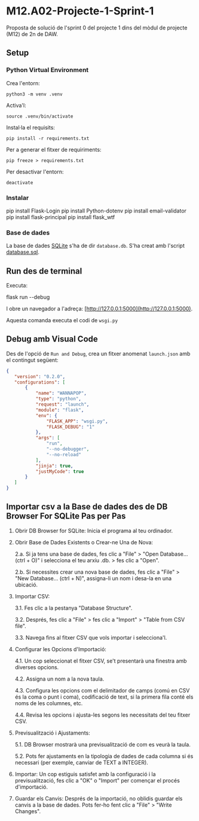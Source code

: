 # M12.A02-Projecte-1-Sprint-1


Proposta de solució de l'sprint 0 del projecte 1 dins del mòdul de projecte (M12) de 2n de DAW.


## Setup


### Python Virtual Environment


Crea l'entorn:


    python3 -m venv .venv


Activa'l:


    source .venv/bin/activate


Instal·la el requisits:


    pip install -r requirements.txt


Per a generar el fitxer de requiriments:


    pip freeze > requirements.txt


Per desactivar l'entorn:


    deactivate


### Instalar


pip install Flask-Login
pip install Python-dotenv
pip install email-validator
pip install flask-principal
pip install flask_wtf

### Base de dades


La base de dades [SQLite](https://www.sqlite.org) s'ha de dir `database.db`. S'ha creat amb l'script [database.sql](./database.sql).


## Run des de terminal


Executa:


   flask run --debug


I obre un navegador a l'adreça: [http://127.0.0.1:5000](http://127.0.0.1:5000).


Aquesta comanda executa el codi de `wsgi.py`


## Debug amb Visual Code


Des de l'opció de `Run and Debug`, crea un fitxer anomenat `launch.json` amb el contingut següent:


```json
{
   "version": "0.2.0",
   "configurations": [
       {
           "name": "WANNAPOP",
           "type": "python",
           "request": "launch",
           "module": "flask",
           "env": {
               "FLASK_APP": "wsgi.py",
               "FLASK_DEBUG": "1"
           },
           "args": [
               "run",
               "--no-debugger",
               "--no-reload"
           ],
           "jinja": true,
           "justMyCode": true
       }
   ]
}
```

## Importar csv a la Base de dades des de DB Browser For SQLite Pas per Pas

1. Obrir DB Browser for SQLite: Inicia el programa al teu ordinador.

2. Obrir Base de Dades Existents o Crear-ne Una de Nova:

    2.a. Si ja tens una base de dades, fes clic a "File" > "Open Database... (ctrl + O)" i selecciona el teu arxiu .db. > fes clic a "Open".
    
    2.b. Si necessites crear una nova base de dades, fes clic a "File" > "New Database... (ctrl + N)", assigna-li un nom i desa-la en una ubicació.

3. Importar CSV:

    3.1. Fes clic a la pestanya "Database Structure".

    3.2. Després, fes clic a "File" > fes clic a "Import" > "Table from CSV file".

    3.3. Navega fins al fitxer CSV que vols importar i selecciona'l.

4. Configurar les Opcions d'Importació:

    4.1. Un cop seleccionat el fitxer CSV, se't presentarà una finestra amb diverses opcions.

    4.2. Assigna un nom a la nova taula.

    4.3. Configura les opcions com el delimitador de camps (comú en CSV és la coma o punt i coma), codificació de text, si la primera fila conté els noms de les columnes, etc.

    4.4. Revisa les opcions i ajusta-les segons les necessitats del teu fitxer CSV.

5. Previsualització i Ajustaments:

    5.1. DB Browser mostrarà una previsualització de com es veurà la taula.

    5.2. Pots fer ajustaments en la tipologia de dades de cada columna si és necessari (per exemple, canviar de TEXT a INTEGER).

6. Importar: Un cop estiguis satisfet amb la configuració i la previsualització, fes clic a "OK" o "Import" per començar el procés d'importació.

7. Guardar els Canvis: Després de la importació, no oblidis guardar els canvis a la base de dades. Pots fer-ho fent clic a "File" > "Write Changes".
